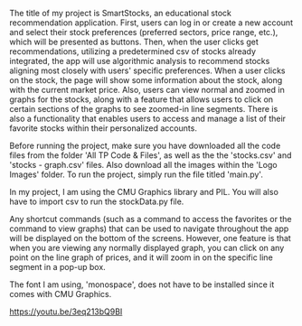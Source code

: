 The title of my project is SmartStocks, an educational stock recommendation application. First, users can log in or create a new account and select their stock preferences (preferred sectors, price range, etc.), which will be presented as buttons. Then, when the user clicks get recommendations, utilizing a predetermined csv of stocks already integrated, the app will use algorithmic analysis to recommend stocks aligning most closely with users' specific preferences. When a user clicks on the stock, the page will show some information about the stock, along with the current market price. Also, users can view normal and zoomed in graphs for the stocks, along with a feature that allows users to click on certain sections of the graphs to see zoomed-in line segments. There is also a functionality that enables users to access and manage a list of their favorite stocks within their personalized accounts.

Before running the project, make sure you have downloaded all the code files from the folder 'All TP Code & Files', as well as the the 'stocks.csv' and 'stocks - graph.csv' files. Also download all the images within the 'Logo Images' folder. To run the project, simply run the file titled 'main.py'. 

In my project, I am using the CMU Graphics library and PIL. You will also have to import csv to run the stockData.py file. 

Any shortcut commands (such as a command to access the favorites or the command to view graphs) that can be used to navigate throughout the app will be displayed on the bottom of the screens. However, one feature is that when you are viewing any normally displayed graph, you can click on any point on the line graph of prices, and it will zoom in on the specific line segment in a pop-up box. 

The font I am using, 'monospace', does not have to be installed since it comes with CMU Graphics. 

https://youtu.be/3eq213bQ9BI
